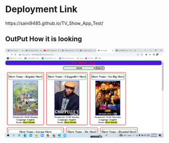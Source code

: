 <h1>Deployment Link</h1>
 https://saini9485.github.io/TV_Show_App_Test/

 <h2>OutPut How it is looking </h2>
<img src="output.png">
